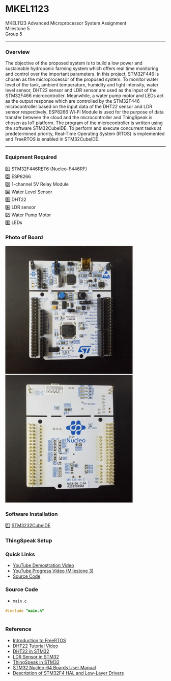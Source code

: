 # MKEL1123
MKEL1123 Advanced Microprocessor System Assignment 
<br>
Milestone 5
<br>
Group 5

---
### **Overview**
The objective of the proposed system is to build a low power and sustainable hydroponic farming system which offers real time monitoring and control over the important parameters. In this project, STM32F446 is chosen as the microprocessor of the proposed system.  To monitor water level of the tank, ambient temperature, humidity and light intensity, water level sensor, DHT22 sensor and LDR sensor are used as the input of the STM32F466 microcontroller. Meanwhile, a water pump motor and LEDs act as the output response which are controlled by the STM32F446 microcontroller based on the input data of the DHT22 sensor and LDR sensor respectively. ESP8266 Wi-Fi Module is used for the purpose of data transfer between the cloud and the microcontroller and ThingSpeak is chosen as IoT platform. The program of the microcontroller is written using the software STM32CubeIDE. To perform and execute concurrent tasks at predetermined priority, Real-Time Operating System (RTOS) is implemented and FreeRTOS is enabled in STM32CubeIDE. 

---
### **Equipment Required**
:one: STM32F446RET6 (Nucleo-F446RF) <br>
:two: ESP8266 <br>
:three: 1-channel 5V Relay Module <br>
:four: Water Level Sensor <br>
:five: DHT22 <br>
:six: LDR sensor <br>
:seven: Water Pump Motor <br>
:eight: LEDs <br>

### **Photo of Board**
<img src="https://github.com/meitung/MKEL1123/blob/main/milestone1/Photo%20of%20Board/Front%20of%20Board.jpg" height="400px" width="400px" >
<img src="https://github.com/meitung/MKEL1123/blob/main/milestone1/Photo%20of%20Board/Back%20of%20Board.jpg" height="400px" width="400px" >

### **Software Installation**
:one: [STM3232CubeIDE](https://www.st.com/en/development-tools/stm32cubeide.html)

### ThingSpeak Setup

### **Quick Links**
- [YouTube Demostration Video](https://youtu.be/L6ZIIia__Tc)
- [YouTube Progress Video (Milestone 3)](https://youtu.be/ZYLQebmYB-s)
- [Source Code](https://github.com/meitung/MKEL1123/tree/main/milestone5/testingThingspeak/Core)

### Source Code
* `main.c`
```C
#include "main.h"



```
### Reference
- [Introduction to FreeRTOS](https://controllerstech.com/introduction-to-free-rtos-in-stm32/)
- [DHT22 Tutorial Video](https://www.youtube.com/watch?v=zuvvzTh4d4E&ab_channel=NizarMohideen-MicroPeta)
- [DHT22 in STM32](https://www.micropeta.com/video48)
- [LDR Sensor in STM32](https://deepbluembedded.com/stm32-light-sensor-ldr-interfacing-ambient-light-sensor-project/)
- [ThingSpeak in STM32](https://controllerstech.com/data-logger-using-stm32-and-esp8266)
- [STM32 Nucleo-64 Boards User Manual](https://drive.google.com/file/d/1GAqdJ5bWztGX7JlX7BPyD6pmOoSrM1mf/view?usp=sharing)
- [Description of STM32F4 HAL and Low-Layer Drivers](https://drive.google.com/file/d/1y4wEi0xtDwZTLbO_yoIVwKH5LEFnJ6sZ/view?usp=sharing)

